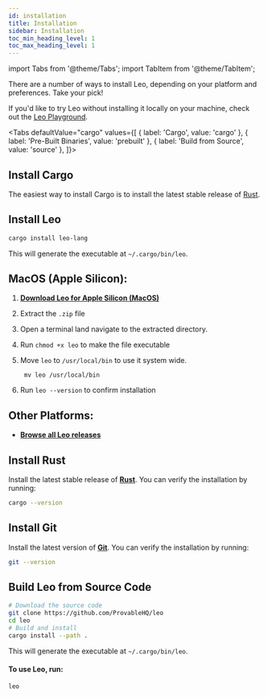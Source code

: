 ```yaml
---
id: installation
title: Installation
sidebar: Installation
toc_min_heading_level: 1
toc_max_heading_level: 1
---
```

[general tags]: # (installation, install_leo)

import Tabs from '@theme/Tabs';
import TabItem from '@theme/TabItem';

There are a number of ways to install Leo, depending on your platform and preferences. Take your pick!

If you'd like to try Leo without installing it locally on your machine, check out the [Leo Playground](./02_ide.md#leo-playground).

<Tabs defaultValue="cargo"
values={[
  { label: 'Cargo', value: 'cargo' },
  { label: 'Pre-Built Binaries', value: 'prebuilt' },
  { label: 'Build from Source', value: 'source' },
]}>
<TabItem value="cargo">

## Install Cargo
The easiest way to install Cargo is to install the latest stable release of [Rust](https://www.rust-lang.org/tools/install).
## Install Leo
```bash
cargo install leo-lang
```
This will generate the executable at `~/.cargo/bin/leo`.
</TabItem>
<TabItem value="prebuilt">

## MacOS (Apple Silicon):
  1. **[Download Leo for Apple Silicon (MacOS)](https://github.com/ProvableHQ/leo/releases/latest/download/leo.zip)**
  2. Extract the `.zip` file
  3. Open a terminal land navigate to the extracted directory.
  4. Run `chmod +x leo` to make the file executable
  5. Move `leo` to `/usr/local/bin` to use it system wide.

          mv leo /usr/local/bin

  6. Run `leo --version` to confirm installation

## Other Platforms:
  - **[Browse all Leo releases](https://github.com/ProvableHQ/leo/releases)**

</TabItem>
<TabItem value="source">

## Install Rust
Install the latest stable release of **[Rust](https://www.rust-lang.org/tools/install)**.  You can verify the installation by running:
```bash
cargo --version
```

## Install Git
Install the latest version of **[Git](https://git-scm.com/downloads)**.  You can verify the installation by running:
```bash
git --version
```

## Build Leo from Source Code
```bash
# Download the source code 
git clone https://github.com/ProvableHQ/leo
cd leo
# Build and install
cargo install --path .
```
This will generate the executable at `~/.cargo/bin/leo`.

#### To use Leo, run:
```bash
leo
```
</TabItem>
</Tabs>

